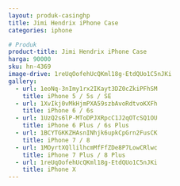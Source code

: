 ```yaml
---
layout: produk-casinghp
title: Jimi Hendrix iPhone Case
categories: iphone

# Produk
product-title: Jimi Hendrix iPhone Case
harga: 90000
sku: hn-4369
image-drive: 1reUqOofehUcQKml18g-EtdQUo1C5nJKi
gallery:
  - url: 1eoNq-3nImy1rx2IKayt3DZ0cZkiPFhSM
    title: iPhone 5 / 5s / SE
  - url: 1XvIkj0vMkHjmPXA59szbAvoRdtvoKXFh
    title: iPhone 6 / 6s
  - url: 1UzQ2s6lP-MToDPJXRpcC1J2qOTcSQ1OU
    title: iPhone 6 Plus / 6s Plus
  - url: 1BCYTGKKZHAsnINhjk6upkCpGrn2FusCK
    title: iPhone 7 / 8
  - url: 1MOyrtXQllilhcmMfFfZDe8P7LowCRlwc
    title: iPhone 7 Plus / 8 Plus
  - url: 1reUqOofehUcQKml18g-EtdQUo1C5nJKi
    title: iPhone X
---
```

